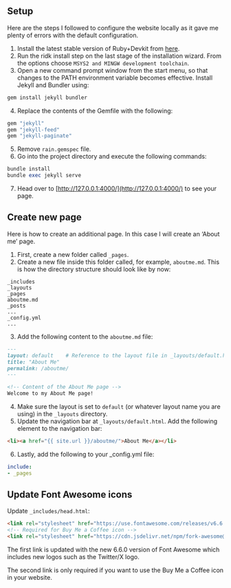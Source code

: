 ## Setup
Here are the steps I followed to configure the website locally as it gave me plenty of errors with the default configuration.
1. Install the latest stable version of Ruby+Devkit from [here](https://rubyinstaller.org/downloads/).
2. Run the ridk install step on the last stage of the installation wizard. From the options choose `MSYS2 and MINGW development toolchain`.
3. Open a new command prompt window from the start menu, so that changes to the PATH environment variable becomes effective. Install Jekyll and Bundler using:
```ruby
gem install jekyll bundler
```
4. Replace the contents of the Gemfile with the following:
```ruby
gem "jekyll"
gem "jekyll-feed"
gem "jekyll-paginate"
```
5. Remove `rain.gemspec` file.
6. Go into the project directory and execute the following commands:
```ruby
bundle install
bundle exec jekyll serve
```
7. Head over to [http://127.0.0.1:4000/](http://127.0.0.1:4000/) to see your page.

## Create new page
Here is how to create an additional page. In this case I will create an ‘About me’ page.
1. First, create a new folder called `_pages`.
2. Create a new file inside this folder called, for example, `aboutme.md`. This is how the directory structure should look like by now:
```
_includes
_layouts
_pages
aboutme.md
_posts
...
_config.yml
...
```
3. Add the following content to the `aboutme.md` file:
```markdown
---
layout: default    # Reference to the layout file in _layouts/default.html
title: "About Me"
permalink: /aboutme/
---

<!-- Content of the About Me page -->
Welcome to my About Me page!
```
4. Make sure the layout is set to `default` (or whatever layout name you are using) in the `_layouts` directory.
5. Update the navigation bar at `_layouts/default.html`. Add the following element to the navigation bar:
```html
<li><a href="{{ site.url }}/aboutme/">About Me</a></li>
```
6. Lastly, add the following to your _config.yml file:
```yml
include:
- _pages
```

## Update Font Awesome icons
Update `_includes/head.html`:
```html
<link rel="stylesheet" href="https://use.fontawesome.com/releases/v6.6.0/css/all.css" crossorigin="anonymous">
<!-- Required for Buy Me a Coffee icon -->
<link rel="stylesheet" href="https://cdn.jsdelivr.net/npm/fork-awesome@1.2.0/css/fork-awesome.min.css" integrity="sha256-XoaMnoYC5TH6/+ihMEnospgm0J1PM/nioxbOUdnM8HY=" crossorigin="anonymous">
```
The first link is updated with the new 6.6.0 version of Font Awesome which includes new logos such as the Twitter/X logo.  

The second link is only required if you want to use the Buy Me a Coffee icon in your website.

